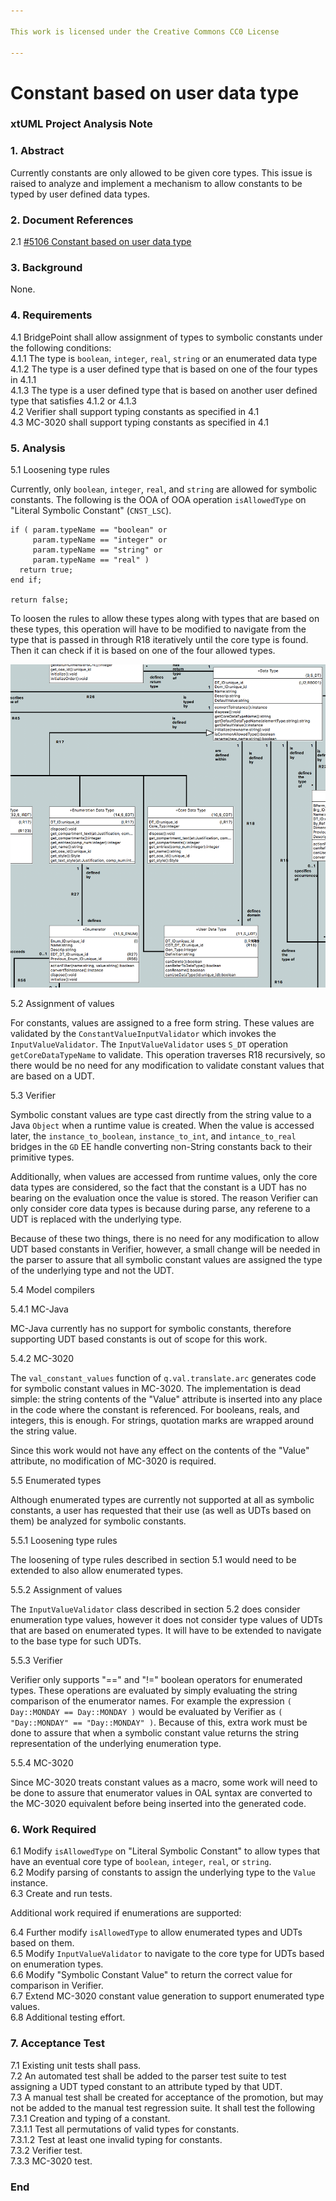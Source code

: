 ```yaml
---

This work is licensed under the Creative Commons CC0 License

---
```


# Constant based on user data type
### xtUML Project Analysis Note

### 1. Abstract

Currently constants are only allowed to be given core types. This issue is
raised to analyze and implement a mechanism to allow constants to be typed by
user defined data types.

### 2. Document References

<a id="2.1"></a>2.1 [#5106 Constant based on user data type](https://support.onefact.net/issues/5106)  

### 3. Background

None.

### 4. Requirements

4.1 BridgePoint shall allow assignment of types to symbolic constants under the
following conditions:  
4.1.1 The type is `boolean`, `integer`, `real`, `string` or an enumerated data
type  
4.1.2 The type is a user defined type that is based on one of the four types in
4.1.1  
4.1.3 The type is a user defined type that is based on another user defined
type that satisfies 4.1.2 or 4.1.3  
4.2 Verifier shall support typing constants as specified in 4.1  
4.3 MC-3020 shall support typing constants as specified in 4.1  

### 5. Analysis

5.1 Loosening type rules

Currently, only `boolean`, `integer`, `real`, and `string` are allowed for
symbolic constants. The following is the OOA of OOA operation `isAllowedType` on
"Literal Symbolic Constant" (`CNST_LSC`).
```
if ( param.typeName == "boolean" or
     param.typeName == "integer" or
     param.typeName == "string" or
     param.typeName == "real" )
  return true;
end if;

return false;
```

To loosen the rules to allow these types along with types that are based on
these types, this operation will have to be modified to navigate from the type
that is passed in through R18 iteratively until the core type is found. Then it
can check if it is based on one of the four allowed types. 

![types.png](types.png)

5.2 Assignment of values

For constants, values are assigned to a free form string. These values are
validated by the `ConstantValueInputValidator` which invokes the
`InputValueValidator`. The `InputValueValidator` uses `S_DT` operation
`getCoreDataTypeName` to validate. This operation traverses R18 recursively, so
there would be no need for any modification to validate constant values that are
based on a UDT.

5.3 Verifier

Symbolic constant values are type cast directly from the string value to a Java
`Object` when a runtime value is created. When the value is accessed later, the
`instance_to_boolean`, `instance_to_int`, and `intance_to_real` bridges in the
`GD` EE handle converting non-String constants back to their primitive types.

Additionally, when values are accessed from runtime values, only the core data
types are considered, so the fact that the constant is a UDT has no bearing on
the evaluation once the value is stored. The reason Verifier can only consider
core data types is because during parse, any referene to a UDT is replaced with
the underlying type.

Because of these two things, there is no need for any modification to allow UDT
based constants in Verifier, however, a small change will be needed in the
parser to assure that all symbolic constant values are assigned the type of the
underlying type and not the UDT.

5.4 Model compilers

5.4.1 MC-Java

MC-Java currently has no support for symbolic constants, therefore supporting
UDT based constants is out of scope for this work.

5.4.2 MC-3020

The `val_constant_values` function of `q.val.translate.arc` generates code for
symbolic constant values in MC-3020. The implementation is dead simple: the
string contents of the "Value" attribute is inserted into any place in the code
where the constant is referenced. For booleans, reals, and integers, this is
enough. For strings, quotation marks are wrapped around the string value.

Since this work would not have any effect on the contents of the "Value"
attribute, no modification of MC-3020 is required.

5.5 Enumerated types

Although enumerated types are currently not supported at all as symbolic
constants, a user has requested that their use (as well as UDTs based on them)
be analyzed for symbolic constants.

5.5.1 Loosening type rules

The loosening of type rules described in section 5.1 would need to be extended
to also allow enumerated types.

5.5.2 Assignment of values

The `InputValueValidator` class described in section 5.2 does consider
enumeration type values, however it does not consider type values of UDTs that
are based on enumerated types. It will have to be extended to navigate to the
base type for such UDTs.

5.5.3 Verifier

Verifier only supports "==" and "!=" boolean operators for enumerated types.
These operations are evaluated by simply evaluating the string comparison of the
enumerator names. For example the expression `( Day::MONDAY == Day::MONDAY )`
would be evaluated by Verifier as `( "Day::MONDAY" == "Day::MONDAY" )`. Because
of this, extra work must be done to assure that when a symbolic constant value
returns the string representation of the underlying enumeration type.

5.5.4 MC-3020

Since MC-3020 treats constant values as a macro, some work will need to be done
to assure that enumerator values in OAL syntax are converted to the MC-3020
equivalent before being inserted into the generated code.

### 6. Work Required

6.1 Modify `isAllowedType` on "Literal Symbolic Constant" to allow types that
have an eventual core type of `boolean`, `integer`, `real`, or `string`.  
6.2 Modify parsing of constants to assign the underlying type to the `Value`
instance.  
6.3 Create and run tests.  

Additional work required if enumerations are supported:

6.4 Further modify `isAllowedType` to allow enumerated types and UDTs based on
them.  
6.5 Modify `InputValueValidator` to navigate to the core type for UDTs based on
enumeration types.  
6.6 Modify "Symbolic Constant Value" to return the correct value for comparison
in Verifier.  
6.7 Extend MC-3020 constant value generation to support enumerated type values.  
6.8 Additional testing effort.  

### 7. Acceptance Test

7.1 Existing unit tests shall pass.  
7.2 An automated test shall be added to the parser test suite to test assigning
a UDT typed constant to an attribute typed by that UDT.  
7.3 A manual test shall be created for acceptance of the promotion, but may not
be added to the manual test regression suite. It shall test the following  
7.3.1 Creation and typing of a constant.  
7.3.1.1 Test all permutations of valid types for constants.  
7.3.1.2 Test at least one invalid typing for constants.  
7.3.2 Verifier test.  
7.3.3 MC-3020 test.  

### End
